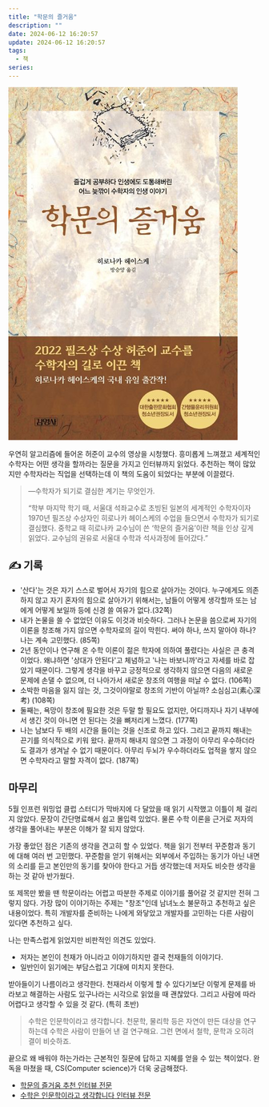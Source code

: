 ```yaml
---
title: "학문의 즐거움"
description: ""
date: 2024-06-12 16:20:57
update: 2024-06-12 16:20:57
tags:
  - 책
series: 
---
```


![학문의 즐거움](./images/joy-of-learning.jpg)

우연히 알고리즘에 들어온 허준이 교수의 영상을 시청했다. 흥미롭게 느껴졌고 세계적인 수학자는 어떤 생각을 할까라는 질문을 가지고 인터뷰까지 읽었다. 추천하는 책이 많았지만 수학자라는 직업을 선택하는데
이 책의 도움이 되었다는 부분에 이끌렸다.

> ―수학자가 되기로 결심한 계기는 무엇인가.
>
> “학부 마지막 학기 때, 서울대 석좌교수로 초빙된 일본의 세계적인 수학자이자 1970년 필즈상 수상자인 히로나카 헤이스케의 수업을 들으면서 수학자가 되기로 결심했다. 중학교 때 히로나카 교수님이 쓴 ‘학문의
> 즐거움’이란 책을 인상 깊게 읽었다. 교수님의 권유로 서울대 수학과 석사과정에 들어갔다.”

## ✍️ 기록

- '산다'는 것은 자기 스스로 벌어서 자기의 힘으로 살아가는 것이다. 누구에게도 의존하지 않고 자기 혼자의 힘으로 살아가기 위해서는,
  남들이 어떻게 생각할까 또는 남에게 어떻게 보일까 등에 신경 쓸 여유가 없다.(32쪽)
- 내가 논물을 쓸 수 없었던 이유도 이것과 비슷하다. 그러나 논문을 씀으로써 자기의 이론을 창조해 가지 않으면 수학자로의 길이 막힌다. 써야 하나, 쓰지 말아야 하나? 나는 계속 고민했다. (85쪽)
- 2년 동안이나 연구해 온 수학 이론이 젊은 학자에 의하여 풀렸다는 사실은 큰 충격이었다. 왜냐하면 '상대가 안된다'고 체념하고 '나는 바보니까'라고 자세를 바로 잡았기 때문이다. 그렇게 생각을 바꾸고 긍정적으로
  생각하지 않으면 다음의 새로운 문제에 손댈 수 없으며, 더 나아가서 새로운 창조의 여행을 떠날 수 없다. (106쪽)
- 소박한 마음을 잃지 않는 것, 그것이야말로 창조의 기반이 아닐까? 소심심고(素心深考) (108쪽)
- 둘째는, 욕망이 창조에 필요한 것은 두말 할 필요도 없지만, 어디까지나 자기 내부에서 생긴 것이 아니면 안 된다는 것을 뼈저리게 느꼈다. (177쪽)
- 나는 남보다 두 배의 시간을 들이는 것을 신조로 하고 있다. 그리고 끝까지 해내는 끈기를 의식적으로 키워 왔다. 끝까지 해내지 않으면 그 과정이 아무리 우수하더라도 결과가 생겨날 수 없기 때문이다. 아무리 두뇌가
  우수하더라도 업적을 쌓지 않으면 수학자라고 말할 자격이 없다. (187쪽)

## 마무리

5월 인프런 워밍업 클럽 스터디가 막바지에 다 달았을 때 읽기 시작했고 이틀이 체 걸리지 않았다. 문장이 간단명료해서 쉽고 몰입력 있었다. 물론 수학 이론을 근거로 저자의 생각을 풀어내는 부분은 이해가 잘 되지
않았다.

가장 좋았던 점은 기존의 생각을 견고히 할 수 있었다. 책을 읽기 전부터 꾸준함과 동기에 대해 여러 번 고민했다. 꾸준함을 얻기 위해서는 외부에서 주입하는 동기가 아닌 내면의 소리를 듣고 본인만의 동기를 찾아야
한다고 거듭 생각했는데 저자도 비슷한 생각을 하는 것 같아 반가웠다.

또 제목만 봤을 땐 학문이라는 어렵고 따분한 주제로 이야기를 풀어갈 것 같지만 전혀 그렇지 않다. 가장 많이 이야기하는 주제는 "창조"인데 남녀노소 불문하고 추천하고 싶은 내용이었다. 특히 개발자를 준비하는
나에게 와닿았고 개발자를 고민하는 다른 사람이 있다면 추천하고 싶다.

나는 만족스럽게 읽었지만 비판적인 의견도 있었다.

- 저자는 본인이 천재가 아니라고 이야기하지만 결국 천재들의 이야기다.
- 일반인이 읽기에는 부담스럽고 기대에 미치지 못한다.

받아들이기 나름이라고 생각한다. 천재라서 이렇게 할 수 있다기보단 이렇게 문제를 바라보고 해결하는 사람도 있구나라는 시각으로 읽었을 때 괜찮았다. 그리고 사람에 따라 어렵다고 생각할 수 있을 것 같다. (특히
초반)

> 수학은 인문학이라고 생각합니다. 천문학, 물리학 등은 자연이 만든 대상을 연구하는데 수학은 사람이 만들어 낸 걸 연구해요. 그런 면에서 철학, 문학과 오히려 결이 비슷하죠.

끝으로 왜 배워야 하는가라는 근본적인 질문에 답하고 지혜를 얻을 수 있는 책이었다. 완독을 마쳤을 때, CS(Computer science)가 더욱 궁금해졌다.

- [학문의 즐거움 추천 인터뷰 전문](https://www.donga.com/news/Economy/article/all/20220706/114308959/1)
- [수학은 인문학이라고 생각합니다 인터뷰 전문](https://www.chosun.com/national/weekend/2022/01/01/ASP3UHRZTBD3VC7XN3LGQCIS2A/)

